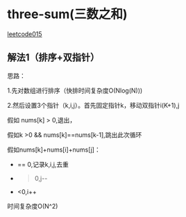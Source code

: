 # three-sum(三数之和)

[leetcode015]( https://leetcode-cn.com/problems/3sum/)

## 解法1（排序+双指针）

思路：

1.先对数组进行排序（快排时间复杂度O(Nlog(N)))

2.然后设置3个指针（k,i,j）。首先固定指针k，移动双指针i(K+1),j

假如 nums[k] > 0,退出，

假如k >0 && nums[k]==nums[k-1],跳出此次循环


假如nums[k]+nums[i]+nums[j]：
-	== 0,记录k,i,j,去重
-	> 0,j--
-	<0,i++

时间复杂度O(N^2)
